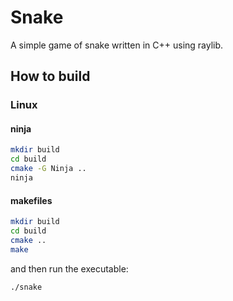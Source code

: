 # Snake

A simple game of snake written in C++ using raylib.

## How to build

### Linux

#### ninja

```bash
mkdir build
cd build
cmake -G Ninja ..
ninja
```

#### makefiles

```bash
mkdir build
cd build
cmake ..
make
```

and then run the executable:

```bash
./snake
```
